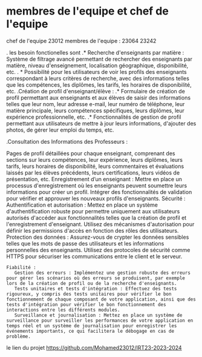 # membres de l'equipe et chef de l'equipe 
 chef de l'equipe 23012
 membres de l'equipe : 
 23064
 23242
 
 . les besoin fonctionelles sont 
 .* Recherche d'enseignants par matière :
Système de filtrage avancé permettant de rechercher des enseignants par matière, niveau d'enseignement, localisation géographique, disponibilité, etc.
. * Possibilité pour les utilisateurs de voir les profils des enseignants correspondant à leurs critères de recherche, avec des informations telles que les compétences, les diplômes, les tarifs, les horaires de disponibilité, etc.
.Création de profil d'enseignant/élève :
.* Formulaire de création de profil permettant aux enseignants et aux élèves de saisir des informations telles que leur nom, leur adresse e-mail, leur numéro de téléphone, leur matière principale, leurs compétences spécifiques, leurs diplômes, leur expérience professionnelle, etc.
   .* Fonctionnalités de gestion de profil permettant aux utilisateurs de mettre à jour leurs informations, d'ajouter des photos, de gérer leur emploi du temps, etc.

.Consultation des Informations des Professeurs :

 Pages de profil détaillées pour chaque enseignant, comprenant des sections sur leurs compétences, leur expérience, leurs diplômes, leurs tarifs, leurs horaires de disponibilité, leurs commentaires et évaluations laissés par les élèves précédents, leurs certifications, leurs vidéos de présentation, etc.
 Enregistrement d’un enseignant :
 Mettre en place un processus d'enregistrement où les enseignants peuvent soumettre leurs informations pour créer un profil.
    Intégrer des fonctionnalités de validation pour vérifier et approuver les nouveaux profils d'enseignants.
     Sécurité :
       Authentification et autorisation : Mettez en place un système d'authentification robuste pour permettre uniquement aux utilisateurs autorisés d'accéder aux fonctionnalités telles que la création de profil et l'enregistrement d'enseignant. Utilisez des mécanismes d'autorisation pour définir les permissions d'accès en fonction des rôles des utilisateurs.
     Protection des données : Assurez-vous de crypter les données sensibles telles que les mots de passe des utilisateurs et les informations personnelles des enseignants. Utilisez des protocoles de sécurité comme HTTPS pour sécuriser les communications entre le client et le serveur.

    Fiabilité :
       Gestion des erreurs : Implémentez une gestion robuste des erreurs pour gérer les scénarios où des erreurs se produisent, par exemple lors de la création de profil ou de la recherche d'enseignants.
       Tests unitaires et tests d'intégration : Effectuez des tests rigoureux, y compris des tests unitaires pour vérifier le bon fonctionnement de chaque composant de votre application, ainsi que des tests d'intégration pour vérifier le bon fonctionnement des interactions entre les différents modules.
       Surveillance et journalisation : Mettez en place un système de surveillance pour surveiller les performances de votre application en temps réel et un système de journalisation pour enregistrer les événements importants, ce qui facilitera le débogage en cas de problème.
 
 le lien du projet https://github.com/Mohamed23012/IRT23-2023-2024
 

